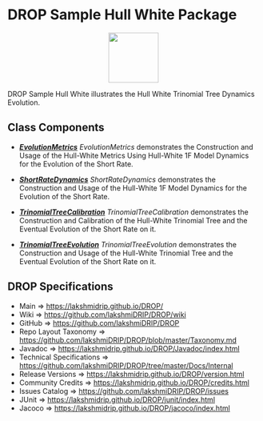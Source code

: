 # DROP Sample Hull White Package

<p align="center"><img src="https://github.com/lakshmiDRIP/DROP/blob/master/DRIP_Logo.gif?raw=true" width="100"></p>

DROP Sample Hull White illustrates the Hull White Trinomial Tree Dynamics Evolution.


## Class Components

 * [***EvolutionMetrics***](https://github.com/lakshmiDRIP/DROP/tree/master/src/main/java/org/drip/sample/hullwhite/EvolutionMetrics.java)
 <i>EvolutionMetrics</i> demonstrates the Construction and Usage of the Hull-White Metrics Using Hull-White
 1F Model Dynamics for the Evolution of the Short Rate.

 * [***ShortRateDynamics***](https://github.com/lakshmiDRIP/DROP/tree/master/src/main/java/org/drip/sample/hullwhite/ShortRateDynamics.java)
 <i>ShortRateDynamics</i> demonstrates the Construction and Usage of the Hull-White 1F Model Dynamics for the
 Evolution of the Short Rate.

 * [***TrinomialTreeCalibration***](https://github.com/lakshmiDRIP/DROP/tree/master/src/main/java/org/drip/sample/hullwhite/TrinomialTreeCalibration.java)
 <i>TrinomialTreeCalibration</i> demonstrates the Construction and Calibration of the Hull-White Trinomial
 Tree and the Eventual Evolution of the Short Rate on it.

 * [***TrinomialTreeEvolution***](https://github.com/lakshmiDRIP/DROP/tree/master/src/main/java/org/drip/sample/hullwhite/TrinomialTreeEvolution.java)
 <i>TrinomialTreeEvolution</i> demonstrates the Construction and Usage of the Hull-White Trinomial Tree and
 the Eventual Evolution of the Short Rate on it.


## DROP Specifications

 * Main                     => https://lakshmidrip.github.io/DROP/
 * Wiki                     => https://github.com/lakshmiDRIP/DROP/wiki
 * GitHub                   => https://github.com/lakshmiDRIP/DROP
 * Repo Layout Taxonomy     => https://github.com/lakshmiDRIP/DROP/blob/master/Taxonomy.md
 * Javadoc                  => https://lakshmidrip.github.io/DROP/Javadoc/index.html
 * Technical Specifications => https://github.com/lakshmiDRIP/DROP/tree/master/Docs/Internal
 * Release Versions         => https://lakshmidrip.github.io/DROP/version.html
 * Community Credits        => https://lakshmidrip.github.io/DROP/credits.html
 * Issues Catalog           => https://github.com/lakshmiDRIP/DROP/issues
 * JUnit                    => https://lakshmidrip.github.io/DROP/junit/index.html
 * Jacoco                   => https://lakshmidrip.github.io/DROP/jacoco/index.html
